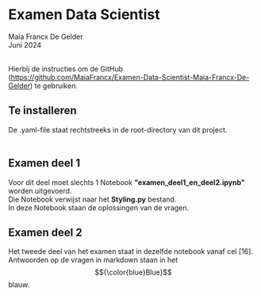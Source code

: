 # Examen Data Scientist

Maia Francx De Gelder <br>
Juni 2024
<br>
<br>

Hierbij de instructies om de GitHub (https://github.com/MaiaFrancx/Examen-Data-Scientist-Maia-Francx-De-Gelder) te gebruiken.

## Te installeren

De .yaml-file staat rechtstreeks in de root-directory van dit project. <br>
<br>


## Examen deel 1

Voor dit deel moet slechts 1 Notebook <b>"examen_deel1_en_deel2.ipynb"</b> worden uitgevoerd. <br>
Die Notebook verwijst  naar het <b>Styling.py</b> bestand.<br>
In deze Notebook staan de oplossingen van de vragen.

## Examen deel 2

Het tweede deel van het examen staat in dezelfde notebook vanaf cel [16]. <br>
Antwoorden op de vragen in markdown staan in het $${\color{blue}Blue}$$ blauw.


